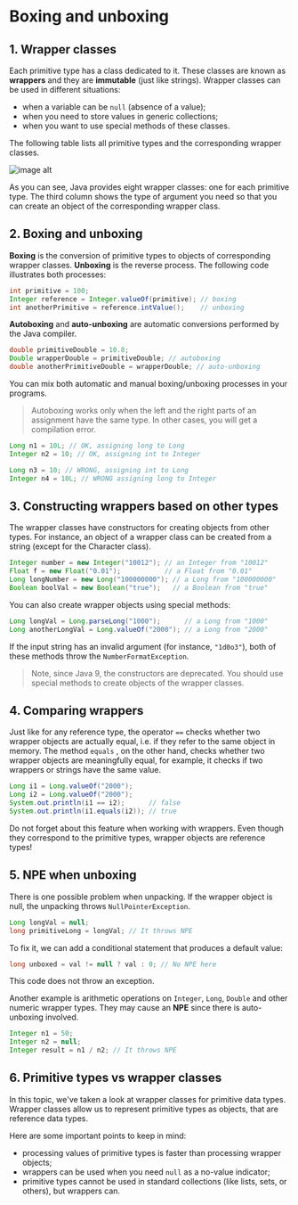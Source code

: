 # Boxing and unboxing

## 1. Wrapper classes
Each primitive type has a class dedicated to it. These classes are known as **wrappers** and they are **immutable** (just like strings). Wrapper classes can be used in different situations:

- when a variable can be `null` (absence of a value);
- when you need to store values in generic collections;
- when you want to use special methods of these classes.

The following table lists all primitive types and the corresponding wrapper classes.

![image alt](https://ucarecdn.com/547298e4-3df8-4e70-9577-41663f4c6c0f/)

As you can see, Java provides eight wrapper classes: one for each primitive type. The third column shows the type of argument you need so that you can create an object of the corresponding wrapper class.

## 2. Boxing and unboxing

**Boxing** is the conversion of primitive types to objects of corresponding wrapper classes. **Unboxing** is the reverse process. The following code illustrates both processes:
```java
int primitive = 100;
Integer reference = Integer.valueOf(primitive); // boxing
int anotherPrimitive = reference.intValue();    // unboxing
```

**Autoboxing** and **auto-unboxing** are automatic conversions performed by the Java compiler.
```java
double primitiveDouble = 10.8;
Double wrapperDouble = primitiveDouble; // autoboxing
double anotherPrimitiveDouble = wrapperDouble; // auto-unboxing
```

You can mix both automatic and manual boxing/unboxing processes in your programs.

> Autoboxing works only when the left and the right parts of an assignment have the same type. In other cases, you will get a compilation error.

```java
Long n1 = 10L; // OK, assigning long to Long
Integer n2 = 10; // OK, assigning int to Integer 

Long n3 = 10; // WRONG, assigning int to Long
Integer n4 = 10L; // WRONG assigning long to Integer
```

## 3. Constructing wrappers based on other types
The wrapper classes have constructors for creating objects from other types. For instance, an object of a wrapper class can be created from a string (except for the Character class).

```java
Integer number = new Integer("10012"); // an Integer from "10012"
Float f = new Float("0.01");           // a Float from "0.01"
Long longNumber = new Long("100000000"); // a Long from "100000000"
Boolean boolVal = new Boolean("true");   // a Boolean from "true"
```

You can also create wrapper objects using special methods:

```java
Long longVal = Long.parseLong("1000");      // a Long from "1000"
Long anotherLongVal = Long.valueOf("2000"); // a Long from "2000"
```

If the input string has an invalid argument (for instance, `"1d0o3"`), both of these methods throw the `NumberFormatException`.

> Note, since Java 9, the constructors are deprecated. You should use special methods to create objects of the wrapper classes.

## 4. Comparing wrappers

Just like for any reference type, the operator `==` checks whether two wrapper objects are actually equal, i.e. if they refer to the same object in memory. The method `equals` , on the other hand, checks whether two wrapper objects are meaningfully equal, for example, it checks if two wrappers or strings have the same value.
```java
Long i1 = Long.valueOf("2000");
Long i2 = Long.valueOf("2000");
System.out.println(i1 == i2);      // false
System.out.println(i1.equals(i2)); // true
```

Do not forget about this feature when working with wrappers. Even though they correspond to the primitive types, wrapper objects are reference types!

## 5. NPE when unboxing
There is one possible problem when unpacking. If the wrapper object is null, the unpacking throws `NullPointerException`.
```java
Long longVal = null;
long primitiveLong = longVal; // It throws NPE
```
To fix it, we can add a conditional statement that produces a default value:
```java
long unboxed = val != null ? val : 0; // No NPE here
```

This code does not throw an exception.

Another example is arithmetic operations on `Integer`, `Long`, `Double` and other numeric wrapper types. They may cause an **NPE** since there is auto-unboxing involved.

```java
Integer n1 = 50;
Integer n2 = null;
Integer result = n1 / n2; // It throws NPE
```

## 6. Primitive types vs wrapper classes
In this topic, we've taken a look at wrapper classes for primitive data types. Wrapper classes allow us to represent primitive types as objects, that are reference data types.

Here are some important points to keep in mind:

- processing values of primitive types is faster than processing wrapper objects;
- wrappers can be used when you need `null` as a no-value indicator;
- primitive types cannot be used in standard collections (like lists, sets, or others), but wrappers can.


